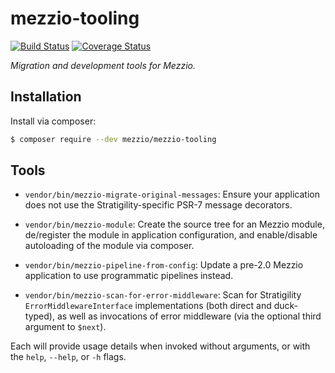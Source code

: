 # mezzio-tooling

[![Build Status](https://travis-ci.org/mezzio/mezzio-tooling.svg?branch=master)](https://travis-ci.org/mezzio/mezzio-tooling)
[![Coverage Status](https://coveralls.io/repos/github/mezzio/mezzio-tooling/badge.svg?branch=master)](https://coveralls.io/github/mezzio/mezzio-tooling?branch=master)

*Migration and development tools for Mezzio.*

## Installation

Install via composer:

```bash
$ composer require --dev mezzio/mezzio-tooling
```

## Tools

- `vendor/bin/mezzio-migrate-original-messages`: Ensure your application
  does not use the Stratigility-specific PSR-7 message decorators.

- `vendor/bin/mezzio-module`: Create the source tree for an Mezzio
  module, de/register the module in application configuration, and
  enable/disable autoloading of the module via composer.

- `vendor/bin/mezzio-pipeline-from-config`: Update a pre-2.0 Mezzio
  application to use programmatic pipelines instead.

- `vendor/bin/mezzio-scan-for-error-middleware`: Scan for Stratigility
  `ErrorMiddlewareInterface` implementations (both direct and duck-typed), as
  well as invocations of error middleware (via the optional third argument to
  `$next`).

Each will provide usage details when invoked without arguments, or with the
`help`, `--help`, or `-h` flags.
